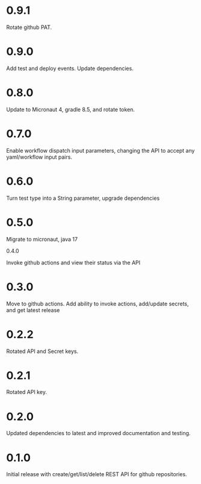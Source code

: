 # 0.9.1

Rotate github PAT.

# 0.9.0

Add test and deploy events. Update dependencies.

# 0.8.0

Update to Micronaut 4, gradle 8.5, and rotate token.

# 0.7.0

Enable workflow dispatch input parameters, changing the API to accept 
any yaml/workflow input pairs.

# 0.6.0

Turn test type into a String parameter, upgrade dependencies

# 0.5.0

Migrate to micronaut, java 17 

0.4.0

Invoke github actions and view their status via the API

# 0.3.0

Move to github actions. Add ability to invoke actions, 
add/update secrets, and get latest release

# 0.2.2

Rotated API and Secret keys.

# 0.2.1

Rotated API key.

# 0.2.0

Updated dependencies to latest and improved documentation and testing.

# 0.1.0

Initial release with create/get/list/delete REST API for github repositories.



